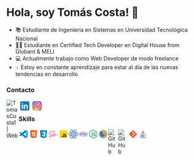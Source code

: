 # Hola, soy Tomás Costa! 👋


- 📚 Estudiante de Ingeniería en Sistemas en Universidad Tecnológica Nacional
- 🧑‍💻 Estudiante en Certified Tech Developer en Digital House from Globant & MELI
- 💻 Actualmente trabajo como Web Developer de modo freelance
- 💡 Estoy en constante aprendizaje para estar al día de las nuevas tendencias en desarrollo

### Contacto

[<img align="left" alt="TomasCosta1 | Web" width="32px" src="https://img.icons8.com/dusk/64/domain.png"/>][website]
[<img align="left" alt="TomasCosta1 | Linkedin" width="32px" src="./img/linkedin.svg"/>][linkedin]
[<img align="left" alt="TomasCosta1 | Instagram" width="32px" src="./img/instagram.svg"/>][instagram]

<br>

### Skills

[<img align="left" alt="Vscode" width="26px" src="./img/vscode.svg"/>][website]
[<img align="left" alt="HTML" width="26px" src="./img/html.svg"/>][website]
[<img align="left" alt="CSS" width="26px" src="./img/css.svg"/>][website]
[<img align="left" alt="Sass" width="26px" src="./img/sass.svg"/>][website]
[<img align="left" alt="Javascript" width="26px" src="./img/javascript.svg"/>][website]
[<img align="left" alt="React" width="26px" src="./img/react.svg"/>][website]
[<img align="left" alt="PHP" width="26px" src="./img/php.svg"/>][website]
[<img align="left" alt="Node" width="26px" src="./img/nodejs.svg"/>][website]
[<img align="left" alt="MySQL" width="26px" src="./img/MySQL.svg"/>][website]
[<img align="left" alt="GitHub" width="26px" src="https://user-images.githubusercontent.com/3369400/139447912-e0f43f33-6d9f-45f8-be46-2df5bbc91289.png"/>](https://github.com/TomasCosta1/TomasCosta1#gh-dark-mode-only)
[<img align="left" alt="GitHub" width="26px" src="https://user-images.githubusercontent.com/3369400/139448065-39a229ba-4b06-434b-bc67-616e2ed80c8f.png"/>](https://github.com/TomasCosta1/TomasCosta1#gh-light-mode-only)
[<img align="left" alt="Git" width="26px" src="./img/git.svg"/>][website]
[<img align="left" alt="JAVA" width="26px" src="./img/java.svg"/>][website]

[website]: https://tomascosta.com
[linkedin]: https://www.linkedin.com/in/TomasCosta1/
[instagram]: https://instagram.com/toto_costa123
<br>
---
